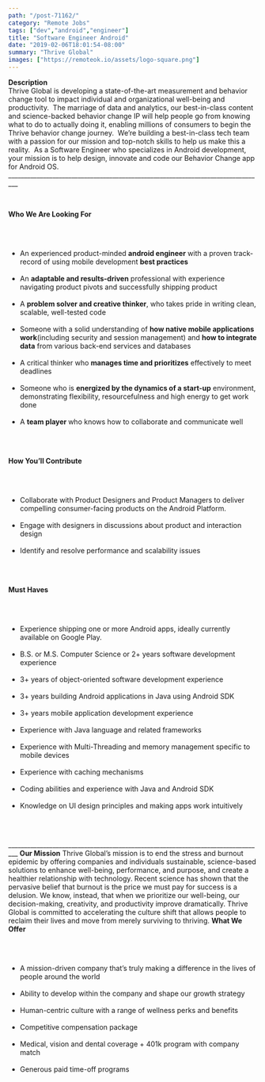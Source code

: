 ```yaml
---
path: "/post-71162/"
category: "Remote Jobs"
tags: ["dev","android","engineer"]
title: "Software Engineer Android"
date: "2019-02-06T18:01:54-08:00"
summary: "Thrive Global"
images: ["https://remoteok.io/assets/logo-square.png"]
---
```


<p><strong>Description<br></strong>Thrive Global is developing a state-of-the-art measurement and behavior change tool to impact individual and organizational well-being and productivity.&nbsp; The marriage of data and analytics, our best-in-class content and science-backed behavior change IP will help people go from knowing what to do to actually doing it, enabling millions of consumers to begin the Thrive behavior change journey.&nbsp; We&rsquo;re building a best-in-class tech team with a passion for our mission and top-notch skills to help us make this a reality.&nbsp; As a Software Engineer who specializes in Android development, your mission is to help design, innovate and code our Behavior Change app for Android OS.&nbsp; _________________________________________________________________________________</p><br /><p><strong>Who We Are Looking For</strong></p><br /><ul><br /><li>An experienced product-minded&nbsp;<strong>android engineer</strong>&nbsp;with a proven track-record of using mobile development&nbsp;<strong>best practices</strong></li><br /><li>An&nbsp;<strong>adaptable and results-driven</strong>&nbsp;professional with experience navigating product pivots and successfully shipping product</li><br /><li>A&nbsp;<strong>problem solver and creative thinker</strong>, who takes pride in writing clean, scalable, well-tested code</li><br /><li>Someone with a solid understanding of&nbsp;<strong>how native mobile applications work</strong>(including security and session management) and&nbsp;<strong>how to integrate data</strong>&nbsp;from various back-end services and databases</li><br /><li>A critical thinker who&nbsp;<strong>manages time and prioritizes</strong>&nbsp;effectively to meet deadlines</li><br /><li>Someone who is&nbsp;<strong>energized by the dynamics of a start-up</strong>&nbsp;environment, demonstrating flexibility, resourcefulness and high energy to get work done</li><br /><li>A&nbsp;<strong>team player&nbsp;</strong>who knows how to collaborate and communicate well&nbsp;</li><br /></ul><br /><p><strong>How You&rsquo;ll Contribute</strong></p><br /><ul><br /><li>Collaborate with Product Designers and Product Managers to deliver compelling consumer-facing products on the Android Platform.</li><br /><li>Engage with designers in discussions about product and interaction design</li><br /><li>Identify and resolve performance and scalability issues</li><br /></ul><br /><p><strong>Must Haves</strong></p><br /><ul><br /><li>Experience shipping one or more Android apps, ideally currently available on Google Play.</li><br /><li>B.S. or M.S. Computer Science or 2+ years software development experience</li><br /><li>3+ years of object-oriented software development experience</li><br /><li>3+ years building Android applications in Java using Android SDK</li><br /><li>3+ years mobile application development experience&nbsp;</li><br /><li>Experience with Java language and related frameworks</li><br /><li>Experience with Multi-Threading and memory management specific to mobile devices</li><br /><li>Experience with caching mechanisms</li><br /><li>Coding abilities and experience with Java and Android SDK</li><br /><li>Knowledge on UI design principles and making apps work intuitively</li><br /></ul><br /><p>_________________________________________________________________________________ <strong>Our Mission</strong> Thrive Global&rsquo;s mission is to end the stress and burnout epidemic by offering companies and individuals sustainable, science-based solutions to enhance well-being, performance, and purpose, and create a healthier relationship with technology. Recent science has shown that the pervasive belief that burnout is the price we must pay for success is a delusion. We know, instead, that when we prioritize our well-being, our decision-making, creativity, and productivity improve dramatically. Thrive Global is committed to accelerating the culture shift that allows people to reclaim their lives and move from merely surviving to thriving. <strong>What We Offer</strong></p><br /><ul><br /><li>A mission-driven company that&rsquo;s truly making a difference in the lives of people around the world &nbsp;</li><br /><li>Ability to develop within the company and shape our growth strategy</li><br /><li>Human-centric culture with a range of wellness perks and benefits</li><br /><li>Competitive compensation package</li><br /><li>Medical, vision and dental coverage + 401k program with company match</li><br /><li>Generous paid time-off programs&nbsp;</li><br /></ul>
